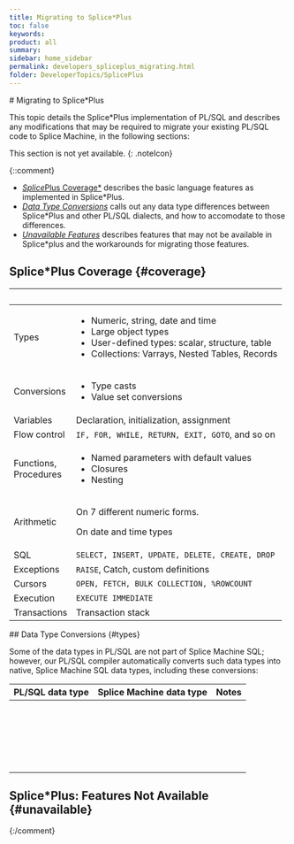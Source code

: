 ```yaml
---
title: Migrating to Splice*Plus
toc: false
keywords:
product: all
summary:
sidebar: home_sidebar
permalink: developers_spliceplus_migrating.html
folder: DeveloperTopics/SplicePlus
---
```

<section>
<div class="TopicContent" data-swiftype-index="true" markdown="1">
# Migrating to Splice*Plus

This topic details the Splice*Plus implementation of PL/SQL and
describes any modifications that may be required to migrate your
existing PL/SQL code to Splice Machine, in the following sections:

This section is not yet available.
{: .noteIcon}

{::comment}
* [*Splice*Plus Coverage*](coverage) describes the basic language
  features as implemented in Splice*Plus.
* [*Data Type Conversions*](types) calls out any data type differences
  between Splice*Plus and other PL/SQL dialects, and how to accomodate
  to those differences.
* [*Unavailable Features*](unavailable) describes features that may not
  be available in Splice*plus and the workarounds for migrating those
  features.

## Splice*Plus Coverage   {#coverage}

<table>
    <col />
    <col />
    <thead>
        <tr>
            <th> </th>
            <th> </th>
        </tr>
    </thead>
    <tbody>
        <tr>
            <td>Types</td>
            <td>
                <ul class="bulletCell">
                    <li>Numeric, string, date and time</li>
                    <li>Large object types</li>
                    <li>User-defined types: scalar, structure, table</li>
                    <li>Collections: Varrays, Nested Tables, Records</li>
                </ul>
            </td>
        </tr>
        <tr>
            <td>Conversions</td>
            <td>
                <ul class="bulletCell">
                    <li>Type casts</li>
                    <li>Value set conversions</li>
                </ul>
            </td>
        </tr>
        <tr>
            <td>Variables</td>
            <td>Declaration, initialization, assignment</td>
        </tr>
        <tr>
            <td>Flow control</td>
            <td><code>IF, FOR, WHILE, RETURN, EXIT, GOTO</code>, and so on</td>
        </tr>
        <tr>
            <td>Functions,<br />Procedures</td>
            <td>
                <ul class="bulletCell">
                    <li>Named parameters with default values</li>
                    <li>Closures</li>
                    <li>Nesting </li>
                </ul>
            </td>
        </tr>
        <tr>
            <td>Arithmetic </td>
            <td>
                <p>On 7 different numeric forms.</p>
                <p>On date and time types</p>
            </td>
        </tr>
        <tr>
            <td>SQL</td>
            <td><code>SELECT, INSERT, UPDATE, DELETE, CREATE, DROP</code>
            </td>
        </tr>
        <tr>
            <td>Exceptions</td>
            <td><code>RAISE</code>, Catch, custom definitions</td>
        </tr>
        <tr>
            <td>Cursors</td>
            <td><code>OPEN, FETCH, BULK COLLECTION, %ROWCOUNT</code>
            </td>
        </tr>
        <tr>
            <td>Execution</td>
            <td><code>EXECUTE IMMEDIATE</code>
            </td>
        </tr>
        <tr>
            <td>Transactions</td>
            <td>Transaction stack</td>
        </tr>
    </tbody>
</table>
## Data Type Conversions   {#types}

Some of the data types in PL/SQL are not part of Splice Machine SQL;
however, our PL/SQL compiler automatically converts such data types into
native, Splice Machine SQL data types, including these conversions:

<table>
    <col />
    <col />
    <col />
    <thead>
        <tr>
            <th>PL/SQL data type</th>
            <th>Splice Machine data type</th>
            <th>Notes</th>
        </tr>
    </thead>
    <tbody>
        <tr>
            <td> </td>
            <td> </td>
            <td> </td>
        </tr>
        <tr>
            <td> </td>
            <td> </td>
            <td> </td>
        </tr>
        <tr>
            <td> </td>
            <td> </td>
            <td> </td>
        </tr>
        <tr>
            <td> </td>
            <td> </td>
            <td> </td>
        </tr>
        <tr>
            <td> </td>
            <td> </td>
            <td> </td>
        </tr>
    </tbody>
</table>

## Splice*Plus: Features Not Available   {#unavailable}

{:/comment}

</div>
</section>
